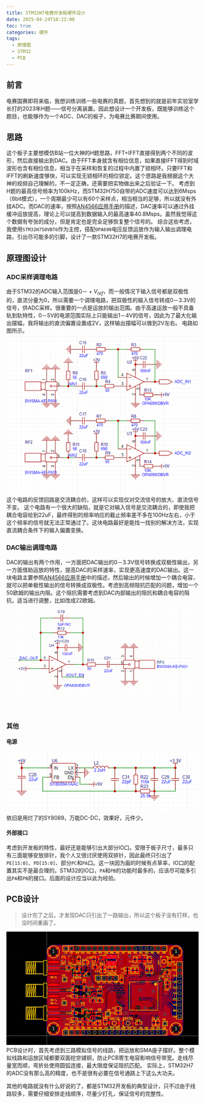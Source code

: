 ```yaml
---
title: STM32H7电赛开发板硬件设计
date: 2025-04-24T10:22:00
toc: true
categories: 硬件
tags:
  - 原理图
  - STM32
  - PCB
---
```

## 前言
电赛国赛即将来临，我想训练训练一些电赛的真题，首先想到的就是前年实验室学长打的2023年H题——信号分离装置。因此想设计一个开发板，既能够训练这个题目，也能够作为一个ADC、DAC的板子，为电赛比赛期间使用。
<!-- more -->
## 思路
这个板子主要想模仿B站一位大神的H题思路，FFT+IFFT直接得到两个不同的波形，然后直接输出到DAC。由于FFT本身就含有相位信息，如果直接IFFT得到时域波形也含有相位信息，相当于在采样和恢复的过程中内置了锁相环。只要FFT和IFFT的刷新速度够快，可以实现无锁相环的相位锁定。这个思路是我根据这个大神的视频自己理解的，不一定正确，还需要把实物做出来之后验证一下。
考虑到H题的最高信号频率为100kHz，而STM32H750自带的ADC速度可以达到6Msps（8bit模式），一个周期最少可以有60个采样点，相当相当的足够，所以就没有外挂ADC。而DAC的速率，按照[AN4566应用手册](https://www.st.com/resource/en/application_note/an4566-extending-the-dac-performance-of-stm32-microcontrollers-stmicroelectronics.pdf)的描述，DAC速率可以通过外挂缓冲运放提高，理论上可以提高到数据输入的最高速率40.8Msps。虽然我觉得这个数据有夸张的成分，但是肯定也是完全足够恢复整个信号的。
综合这些考虑，我使用`STM32H750VBT6`作为主控，搭配`OPA690`电压反馈运放作为输入输出调理电路，引出尽可能多的引脚，设计了一款STM32H7的电赛开发板。
## 原理图设计
### ADC采样调理电路
由于STM32的ADC输入范围是$0－+V_{ref}$，而一般情况下输入信号都是双极性的，直流分量为0，所以需要一个调理电路，把双极性的输入信号转成0－3.3V的信号，供ADC采样。很重要的一点是运放的输出范围。由于高速运放一般不具备轨到轨特性，0－5V的电源范围实际上只能输出1－4V的信号，因此为了最大化输出摆幅，我将输出的直流偏置设置成2V，这样输出摆幅可以做到2V左右。
电路如图所示。
![ADC采样调理电路](STM32H7电赛开发板硬件设计/image.png)
这个电路的反馈回路是交流耦合的，这样可以实现仅对交流信号的放大、直流信号不变。
这个电路有一个很大的缺陷，就是它对输入信号是交流耦合的，即使我把耦合电容给到22uF，最终得到的频率响应的截止频率差不多在100Hz左右，小于这个频率的信号就无法正常通过了。这块电路最好是能找一找别的解决方法，实现直流耦合条件下的输入偏置变换。
### DAC输出调理电路
DAC的输出有两个作用，一方面把DAC输出的0－3.3V信号转换成双极性输出，另一方面借助运放的特性，提高DAC的采样速率，实现更高速度的DAC输出。这一块电路主要参照[AN4566应用手册](https://www.st.com/resource/en/application_note/an4566-extending-the-dac-performance-of-stm32-microcontrollers-stmicroelectronics.pdf)中的描述，然后输出的时候增加一个耦合电容，就可以把单极性输出的信号转换成双极性。考虑到高频阻抗匹配的问题，增加一个50欧姆的输出内阻。这个阻抗需要考虑到DAC内部输出的阻抗和耦合电容的阻抗，适当进行调整，比如改成22欧姆。
![DAC输出调理电路](STM32H7电赛开发板硬件设计/image-1.png)

### 其他
#### 电源
![DC-DC电路](STM32H7电赛开发板硬件设计/image-3.png)
依旧是用烂了的SY8089，万能DC-DC，效果好，元件少。
#### 外部接口
考虑到开发板的特性，最好还是能够引出大部分IO口。受限于板子尺寸，最多只有三面能够安放排针，我个人又很讨厌使用双排针，因此最终只引出了`PE[15:0]`、`PD[15:0]`、部分`PC`和`PA`口。这一块因为画的时候有点草率，IO口的配置其实不是最合理的。STM32的IO口，`PA`和`PB`的功能时最多的，应该尽可能多引出`PA`和`PB`的接口。后面的设计应当以此为经验。
## PCB设计
> 设计完了之后，才发现DAC只引出了一路输出，所以这个板子没有打样，也没时间重画了。

![PCB图](STM32H7电赛开发板硬件设计/image-2.png)
PCB设计时，首先考虑到三路模拟信号的线路，把运放和SMA座子摆好。整个模拟线路和运放区域都要双面挖空铺铜，防止PCB寄生电容影响信号带宽。走线尽量宽而顺，弯折处使用圆弧连接，最大限度保证阻抗匹配。
实际上，STM32H7的ADC没有那么高的精度，也不是很有必要在信号通路上下这么大功夫。

其他的电路就没有什么好说的了，都是STM32开发板的典型设计，只不过由于线路较多，需要仔细安排走线顺序，尽量少打孔，保证信号的完整性。